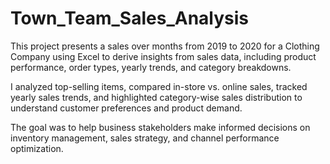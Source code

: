 # Town_Team_Sales_Analysis
This project presents a sales over months from 2019 to 2020 for a Clothing Company using Excel to derive insights from sales data, including product performance, order types, yearly trends, and category breakdowns.

I analyzed top-selling items, compared in-store vs. online sales, tracked yearly sales trends, and highlighted category-wise sales distribution to understand customer preferences and product demand.

The goal was to help business stakeholders make informed decisions on inventory management, sales strategy, and channel performance optimization.

